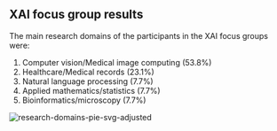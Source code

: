 ## XAI focus group results

The main research domains of the participants in the XAI focus groups were: 
1) Computer vision/Medical image computing (53.8%)
2) Healthcare/Medical records (23.1%)
3) Natural language processing (7.7%)
4) Applied mathematics/statistics (7.7%)
5) Bioinformatics/microscopy (7.7%)


![research-domains-pie-svg-adjusted](https://github.com/user-attachments/assets/6b4711f2-64c5-4258-aa28-7faee3efccc7)
